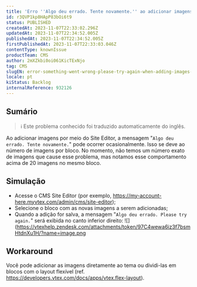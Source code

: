 ```yaml
---
title: 'Erro ''Algo deu errado. Tente novamente.'' ao adicionar imagens pelo Site Editor'
id: r3QVP1kp8HApP83bOi6t9
status: PUBLISHED
createdAt: 2023-11-07T22:33:02.296Z
updatedAt: 2023-11-07T22:34:52.005Z
publishedAt: 2023-11-07T22:34:52.005Z
firstPublishedAt: 2023-11-07T22:33:03.046Z
contentType: knownIssue
productTeam: CMS
author: 2mXZkbi0oi061KicTExNjo
tag: CMS
slugEN: error-something-went-wrong-please-try-again-when-adding-images-via-site-editor
locale: pt
kiStatus: Backlog
internalReference: 932126
---
```


## Sumário

>ℹ️ Este problema conhecido foi traduzido automaticamente do inglês.


Ao adicionar imagens por meio do Site Editor, a mensagem "`Algo deu errado. Tente novamente.`" pode ocorrer ocasionalmente.
Isso se deve ao número de imagens por bloco. No momento, não temos um número exato de imagens que cause esse problema, mas notamos esse comportamento acima de 20 imagens no mesmo bloco.

## Simulação



- Acesse o CMS Site Editor (por exemplo, https://my-account-here.myvtex.com/admin/cms/site-editor);
- Selecione o bloco com as novas imagens a serem adicionadas;
- Quando a adição for salva, a mensagem "`Algo deu errado. Please try again.`" será exibida no canto inferior direito:
 ![](https://vtexhelp.zendesk.com/attachments/token/97C4wewa6iz3f7bsmHtdnXu1H/?name=image.png

## Workaround


Você pode adicionar as imagens diretamente ao tema ou dividi-las em blocos com o layout flexível (ref. https://developers.vtex.com/docs/apps/vtex.flex-layout).





